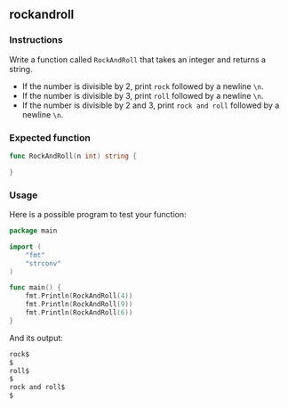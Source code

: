 ## rockandroll

### Instructions

Write a function called `RockAndRoll` that takes an integer and returns a string.

- If the number is divisible by 2, print `rock` followed by a newline `\n`.
- If the number is divisible by 3, print `roll` followed by a newline `\n`.
- If the number is divisible by 2 and 3, print `rock and roll` followed by a newline `\n`.

### Expected function

```go
func RockAndRoll(n int) string {

}
```
### Usage

Here is a possible program to test your function:

```go
package main

import (
	"fmt"
	"strconv"
)

func main() {
	fmt.Println(RockAndRoll(4))
	fmt.Println(RockAndRoll(9))
	fmt.Println(RockAndRoll(6))
}
```
And its output:

```go
rock$
$
roll$
$
rock and roll$
$
```
